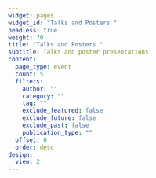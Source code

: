 ```yaml
---
widget: pages
widget_id: "Talks and Posters "
headless: true
weight: 70
title: "Talks and Posters "
subtitle: Talks and poster presentations
content:
  page_type: event
  count: 5
  filters:
    author: ""
    category: ""
    tag: ""
    exclude_featured: false
    exclude_future: false
    exclude_past: false
    publication_type: ""
  offset: 0
  order: desc
design:
  view: 2
---
```

